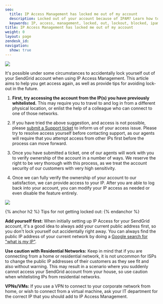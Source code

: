 ```yaml
---
seo:
  title: IP Access Management has locked me out of my account
  description: Locked out of your account because of IPAM? Learn how to get back in here...
  keywords: IP, access, management, locked, out, lockout, blocked, ipam, reactivate, login, can't
title: IP Access Management has locked me out of my account
weight: 0
layout: page
zendesk_id: 
navigation:
  show: true
---
```

 
![]({{root_url}}/images/IPAM_login_warning.png)

It's possible under some circumstances to accidentally lock yourself out of your SendGrid account when using IP Access Management. This article aims to help you get access again, as well as provide tips for avoiding lock-out in the future.

1. **First, try accessing the account from the IP(s) you have previously whitelisted.** This may require you to travel to and log in from a different physical location, or enlist the help of a colleague who can connect to one of those networks. 

2. If you have tried the above suggestion, and access is not possible, please [submit a Support ticket](https://support.sendgrid.com/hc/en-us/requests/new#ipam-lockout) to inform us of your access issue. Please try to resolve access yourself before contacting support, as our agents will require that you attempt access from other IPs first before the process can move forward. 

3. Once you have submitted a ticket, one of our agents will work with you to verify ownership of the account in a number of ways. We reserve the right to be very thorough with this process, as we treat the account security of our customers with very high sensitivity. 

4. Once we can fully verify the ownership of your account to our satisfaction, we can provide access to your IP. After you are able to log back into your account, you can modify your IP access as needed or even disable the feature entirely.

![]({{root_url}}/images/IPAM_screengrab.png)

{% anchor h2 %}
Tips for not getting locked out:
{% endanchor %}

**Add yourself first:** When initially setting up IP Access for your SendGrid account, it's a good idea to always add your current public address first, so you don't lock yourself out accidentally right away. You can always find the public IP address of your current network by doing a [Google search for "what is my IP"](https://www.google.com/search?q=what+is+my+IP).

**Use caution with Residential Networks:** Keep in mind that if you are connecting from a home or residential network, it is not uncommon for ISPs to change the public IP addresses of their customers as they see fit and also without warning. This may result in a scenario where you suddenly cannot access your SendGrid account from your house, so use caution when whitelisting IPs from residential networks.

**VPNs/VMs:** If you use a VPN to connect to your corporate network from home, or wish to connect from a virtual machine, ask your IT department for the correct IP that you should add to IP Access Management. 
